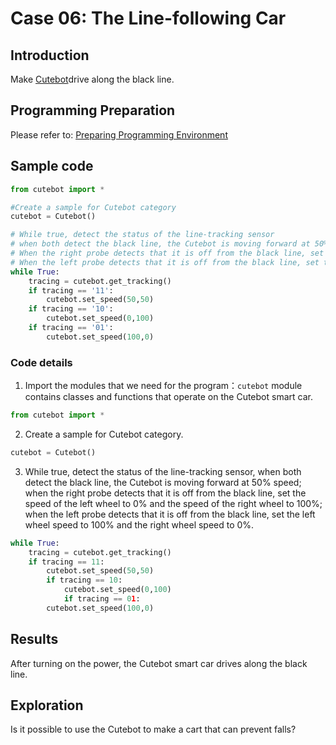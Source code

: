 # Case 06: The Line-following Car

## Introduction
Make [Cutebot](https://shop.elecfreaks.com/products/elecfreaks-pico-ed-smart-cutebot-kit-with-pico-ed-board?_pos=2&_sid=40bbc85e4&_ss=r)drive along the black line.
## Programming Preparation
Please refer to: [Preparing Programming Environment](http://www.elecfreaks.com/learn-en/pico-ed-kit/pico-ed-cutebot-kit/preparation-for-the-programming.html)
## Sample code
```python
from cutebot import *

#Create a sample for Cutebot category
cutebot = Cutebot()    

# While true, detect the status of the line-tracking sensor
# when both detect the black line, the Cutebot is moving forward at 50% speed.
# When the right probe detects that it is off from the black line, set the speed of the left wheel to 0% and the speed of the right wheel to 100%
# When the left probe detects that it is off from the black line, set the left wheel speed to 100% and the right wheel speed to 0%
while True:
    tracing = cutebot.get_tracking()
    if tracing == '11':
        cutebot.set_speed(50,50)
    if tracing == '10':
        cutebot.set_speed(0,100)
    if tracing == '01':
        cutebot.set_speed(100,0)
```
### Code details

1. Import the modules that we need for the program：`cutebot` module contains classes and functions that operate on the Cutebot smart car.
```python
from cutebot import *
```

2. Create a sample for Cutebot category.
```python
cutebot = Cutebot()
```

3. While true, detect the status of the line-tracking sensor, when both detect the black line, the Cutebot is moving forward at 50% speed; when the right probe detects that it is off from the black line, set the speed of the left wheel to 0% and the speed of the right wheel to 100%; when the left probe detects that it is off from the black line, set the left wheel speed to 100% and the right wheel speed to 0%. 

```python
while True:
    tracing = cutebot.get_tracking()
    if tracing == 11:
        cutebot.set_speed(50,50)
        if tracing == 10:
            cutebot.set_speed(0,100)
            if tracing == 01:
        cutebot.set_speed(100,0)
```
## Results
After turning on the power, the Cutebot smart car drives along the black line.
## Exploration
Is it possible to use the Cutebot to make a cart that can prevent falls?
